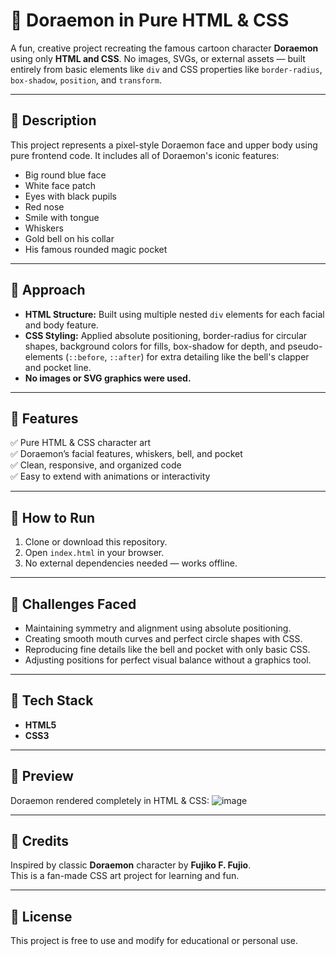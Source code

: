 # 🎨 Doraemon in Pure HTML & CSS

A fun, creative project recreating the famous cartoon character **Doraemon** using only **HTML and CSS**. No images, SVGs, or external assets — built entirely from basic elements like `div` and CSS properties like `border-radius`, `box-shadow`, `position`, and `transform`.

---

## 📌 Description

This project represents a pixel-style Doraemon face and upper body using pure frontend code. It includes all of Doraemon's iconic features:
- Big round blue face
- White face patch
- Eyes with black pupils
- Red nose
- Smile with tongue
- Whiskers
- Gold bell on his collar
- His famous rounded magic pocket

---

## 📌 Approach

- **HTML Structure:** Built using multiple nested `div` elements for each facial and body feature.
- **CSS Styling:** Applied absolute positioning, border-radius for circular shapes, background colors for fills, box-shadow for depth, and pseudo-elements (`::before`, `::after`) for extra detailing like the bell's clapper and pocket line.
- **No images or SVG graphics were used.**

---

## 📌 Features

✅ Pure HTML & CSS character art  
✅ Doraemon’s facial features, whiskers, bell, and pocket  
✅ Clean, responsive, and organized code  
✅ Easy to extend with animations or interactivity  

---

## 📌 How to Run

1. Clone or download this repository.
2. Open `index.html` in your browser.
3. No external dependencies needed — works offline.

---

## 📌 Challenges Faced

- Maintaining symmetry and alignment using absolute positioning.
- Creating smooth mouth curves and perfect circle shapes with CSS.
- Reproducing fine details like the bell and pocket with only basic CSS.
- Adjusting positions for perfect visual balance without a graphics tool.

---

## 📌 Tech Stack

- **HTML5**
- **CSS3**

---

## 📸 Preview  

Doraemon rendered completely in HTML & CSS:
![image](https://github.com/user-attachments/assets/28d149bc-3a07-4ccd-bde4-0129bf10e58d)


---

## 📌 Credits

Inspired by classic **Doraemon** character by **Fujiko F. Fujio**.  
This is a fan-made CSS art project for learning and fun.

---

## 📌 License

This project is free to use and modify for educational or personal use.
